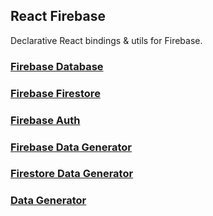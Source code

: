 ## React Firebase

Declarative React bindings & utils for Firebase.

### [Firebase Database](modules/database)

### [Firebase Firestore](modules/firestore)

### [Firebase Auth](modules/auth)

### [Firebase Data Generator](modules/generate-firebase-data)

### [Firestore Data Generator](modules/generate-firestore-data)

### [Data Generator](modules/generate-data)